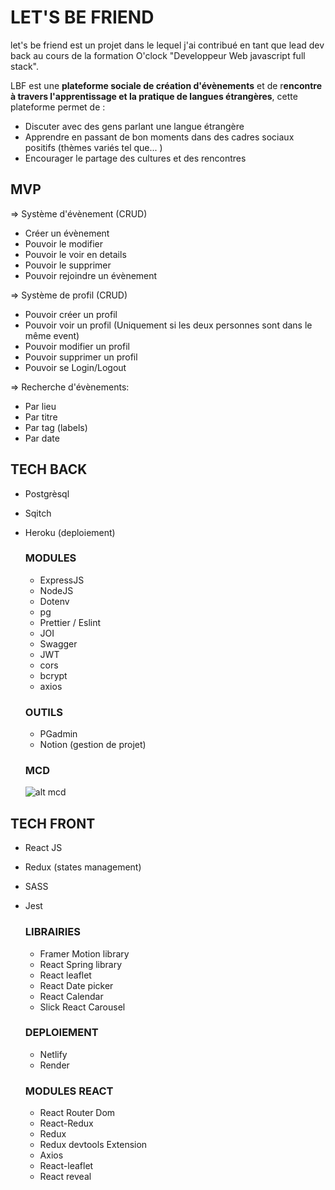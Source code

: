 # LET'S BE FRIEND

let's be friend est un projet dans le lequel j'ai contribué en tant que lead dev back au cours de la formation O'clock "Developpeur Web javascript full stack".

LBF est une **plateforme sociale de création d'évènements** et de r**encontre à travers l'apprentissage et la pratique de langues étrangères**, cette plateforme permet de : 

- Discuter avec des gens parlant une langue étrangère
- Apprendre en passant de bon moments dans des cadres sociaux positifs (thèmes variés tel que... )
- Encourager le partage des cultures et des rencontres

## MVP

⇒ Système d'évènement (CRUD)

- Créer un évènement
- Pouvoir le modifier
- Pouvoir le voir en details
- Pouvoir le supprimer
- Pouvoir rejoindre un évènement

⇒ Système de profil (CRUD)

- Pouvoir créer un profil
- Pouvoir voir un profil (Uniquement si les deux personnes sont dans le même event)
- Pouvoir modifier un profil
- Pouvoir supprimer un profil
- Pouvoir se Login/Logout

⇒ Recherche d'évènements:

- Par lieu
- Par titre
- Par tag (labels)
- Par date

## TECH BACK

 - Postgrèsql
 - Sqitch
 - Heroku (deploiement)

    ### MODULES

    - ExpressJS
    - NodeJS
    - Dotenv
    - pg
    - Prettier / Eslint
    - JOI
    - Swagger
    - JWT
    - cors
    - bcrypt
    - axios

    ### OUTILS

    - PGadmin
    - Notion (gestion de projet)

    ### MCD

    ![alt mcd](https://s3.us-west-2.amazonaws.com/secure.notion-static.com/cf1b4e8c-881e-4a80-94d8-20208d308d50/Capture_decran_2021-09-21_a_12.12.18.png?X-Amz-Algorithm=AWS4-HMAC-SHA256&X-Amz-Content-Sha256=UNSIGNED-PAYLOAD&X-Amz-Credential=AKIAT73L2G45EIPT3X45%2F20211127%2Fus-west-2%2Fs3%2Faws4_request&X-Amz-Date=20211127T173006Z&X-Amz-Expires=86400&X-Amz-Signature=217f87b87625120743f45589c41220f1a4325c04383ed559c6f45458d2ca0e0e&X-Amz-SignedHeaders=host&response-content-disposition=filename%20%3D%22Capture%2520d%25E2%2580%2599e%25CC%2581cran%25202021-09-21%2520a%25CC%2580%252012.12.18.png%22&x-id=GetObject)

## TECH FRONT

- React JS
- Redux (states management)
- SASS
- Jest

    ### LIBRAIRIES

    - Framer Motion library
    - React Spring library
    - React leaflet
    - React Date picker
    - React Calendar
    - Slick React Carousel

    ### DEPLOIEMENT

    - Netlify
    - Render

    ### MODULES REACT

    - React Router Dom
    - React-Redux
    - Redux
    - Redux devtools Extension
    - Axios
    - React-leaflet
    - React reveal